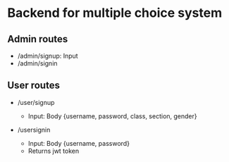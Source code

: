 # Backend for multiple choice system

## Admin routes

- /admin/signup: Input
- /admin/signin


## User routes

- /user/signup
    - Input: Body {username, password, class, section, gender}

- /usersignin
    - Input: Body {username, password}
    - Returns jwt token 
    